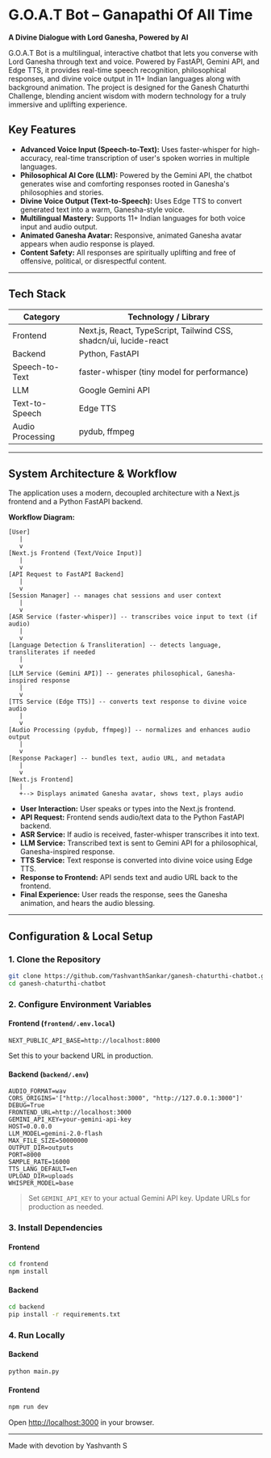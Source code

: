 # G.O.A.T Bot – Ganapathi Of All Time

**A Divine Dialogue with Lord Ganesha, Powered by AI**

G.O.A.T Bot is a multilingual, interactive chatbot that lets you converse with Lord Ganesha through text and voice. Powered by FastAPI, Gemini API, and Edge TTS, it provides real-time speech recognition, philosophical responses, and divine voice output in 11+ Indian languages along with background animation. The project is designed for the Ganesh Chaturthi Challenge, blending ancient wisdom with modern technology for a truly immersive and uplifting experience.

## Key Features

- **Advanced Voice Input (Speech-to-Text):** Uses faster-whisper for high-accuracy, real-time transcription of user's spoken worries in multiple languages.
- **Philosophical AI Core (LLM):** Powered by the Gemini API, the chatbot generates wise and comforting responses rooted in Ganesha's philosophies and stories.
- **Divine Voice Output (Text-to-Speech):** Uses Edge TTS to convert generated text into a warm, Ganesha-style voice.
- **Multilingual Mastery:** Supports 11+ Indian languages for both voice input and audio output.
- **Animated Ganesha Avatar:** Responsive, animated Ganesha avatar appears when audio response is played.
- **Content Safety:** All responses are spiritually uplifting and free of offensive, political, or disrespectful content.

---

## Tech Stack

| Category         | Technology / Library                                              |
| ---------------- | ----------------------------------------------------------------- |
| Frontend         | Next.js, React, TypeScript, Tailwind CSS, shadcn/ui, lucide-react |
| Backend          | Python, FastAPI                                                   |
| Speech-to-Text   | faster-whisper (tiny model for performance)                       |
| LLM              | Google Gemini API                                                 |
| Text-to-Speech   | Edge TTS                                                          |
| Audio Processing | pydub, ffmpeg                                                     |

---

## System Architecture & Workflow

The application uses a modern, decoupled architecture with a Next.js frontend and a Python FastAPI backend.

**Workflow Diagram:**

```
[User]
   |
   v
[Next.js Frontend (Text/Voice Input)]
   |
   v
[API Request to FastAPI Backend]
   |
   v
[Session Manager] -- manages chat sessions and user context
   |
   v
[ASR Service (faster-whisper)] -- transcribes voice input to text (if audio)
   |
   v
[Language Detection & Transliteration] -- detects language, transliterates if needed
   |
   v
[LLM Service (Gemini API)] -- generates philosophical, Ganesha-inspired response
   |
   v
[TTS Service (Edge TTS)] -- converts text response to divine voice audio
   |
   v
[Audio Processing (pydub, ffmpeg)] -- normalizes and enhances audio output
   |
   v
[Response Packager] -- bundles text, audio URL, and metadata
   |
   v
[Next.js Frontend]
   |
   +--> Displays animated Ganesha avatar, shows text, plays audio
```

- **User Interaction:** User speaks or types into the Next.js frontend.
- **API Request:** Frontend sends audio/text data to the Python FastAPI backend.
- **ASR Service:** If audio is received, faster-whisper transcribes it into text.
- **LLM Service:** Transcribed text is sent to Gemini API for a philosophical, Ganesha-inspired response.
- **TTS Service:** Text response is converted into divine voice using Edge TTS.
- **Response to Frontend:** API sends text and audio URL back to the frontend.
- **Final Experience:** User reads the response, sees the Ganesha animation, and hears the audio blessing.

---

## Configuration & Local Setup

### 1. Clone the Repository

```bash
git clone https://github.com/YashvanthSankar/ganesh-chaturthi-chatbot.git
cd ganesh-chaturthi-chatbot
```

### 2. Configure Environment Variables

#### Frontend (`frontend/.env.local`)

```
NEXT_PUBLIC_API_BASE=http://localhost:8000
```

Set this to your backend URL in production.

#### Backend (`backend/.env`)

```
AUDIO_FORMAT=wav
CORS_ORIGINS='["http://localhost:3000", "http://127.0.0.1:3000"]'
DEBUG=True
FRONTEND_URL=http://localhost:3000
GEMINI_API_KEY=your-gemini-api-key
HOST=0.0.0.0
LLM_MODEL=gemini-2.0-flash
MAX_FILE_SIZE=50000000
OUTPUT_DIR=outputs
PORT=8000
SAMPLE_RATE=16000
TTS_LANG_DEFAULT=en
UPLOAD_DIR=uploads
WHISPER_MODEL=base
```

> Set `GEMINI_API_KEY` to your actual Gemini API key. Update URLs for production as needed.

### 3. Install Dependencies

#### Frontend

```bash
cd frontend
npm install
```

#### Backend

```bash
cd backend
pip install -r requirements.txt
```

### 4. Run Locally

#### Backend

```bash
python main.py
```

#### Frontend

```bash
npm run dev
```

Open [http://localhost:3000](http://localhost:3000) in your browser.

---

Made with devotion by Yashvanth S
